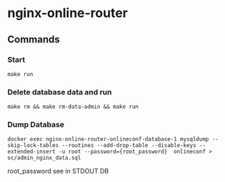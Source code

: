 # nginx-online-router

## Commands
### Start
```
make run
```
### Delete database data and run
```
make rm && make rm-data-admin && make run
```
### Dump Database
```
docker exec nginx-online-router-onlineconf-database-1 mysqldump --skip-lock-tables --routines --add-drop-table --disable-keys --extended-insert -u root --password={root_password}  onlineconf > oc/admin_nginx_data.sql
```
root_password see in STDOUT DB